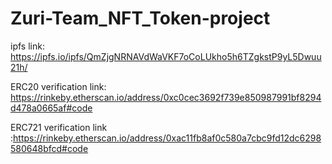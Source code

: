 # Zuri-Team_NFT_Token-project

ipfs link: https://ipfs.io/ipfs/QmZjgNRNAVdWaVKF7oCoLUkho5h6TZgkstP9yL5Dwuu21h/

ERC20 verification link: https://rinkeby.etherscan.io/address/0xc0cec3692f739e850987991bf8294d478a0665af#code

ERC721 verification link :https://rinkeby.etherscan.io/address/0xac11fb8af0c580a7cbc9fd12dc6298580648bfcd#code
